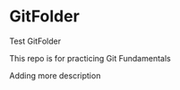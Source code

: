 # GitFolder
Test GitFolder

This repo is for practicing Git Fundamentals


Adding more description 

